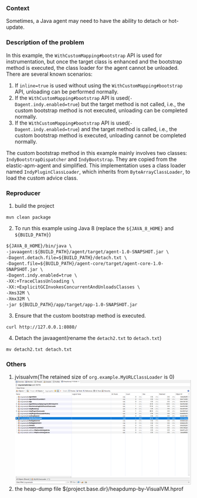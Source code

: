 ### Context
Sometimes, a Java agent may need to have the ability to detach or hot-update.

### Description of the problem
In this example, the `WithCustomMapping#bootstrap` API is used for instrumentation, but once the target class is enhanced and the bootstrap method is executed, 
the class loader for the agent cannot be unloaded. There are several known scenarios:

1. If `inline=true` is used without using the `WithCustomMapping#bootstrap` API, unloading can be performed normally.
2. If the `WithCustomMapping#bootstrap` API is used(`-Dagent.indy.enabled=true`) but the target method is not called, i.e., the custom bootstrap method is not executed, unloading can be completed normally.
3. If the `WithCustomMapping#bootstrap` API is used(`-Dagent.indy.enabled=true`) and the target method is called, i.e., the custom bootstrap method is executed, unloading cannot be completed normally.

The custom bootstrap method in this example mainly involves two classes: `IndyBootstrapDispatcher` and `IndyBootstrap`. 
They are copied from the elastic-apm-agent and simplified. This implementation uses a class loader named `IndyPluginClassLoader`, which inherits from `ByteArrayClassLoader`, to load the custom advice class.

### Reproducer
1. build the project
```shell
mvn clean package
```
2. To run this example using Java 8 (replace the `${JAVA_8_HOME}` and `${BUILD_PATH}`)
```shell
${JAVA_8_HOME}/bin/java \
-javaagent:${BUILD_PATH}/agent/target/agent-1.0-SNAPSHOT.jar \ 
-Dagent.detach.file=${BUILD_PATH}/detach.txt \
-Dagent.file=${BUILD_PATH}/agent-core/target/agent-core-1.0-SNAPSHOT.jar \ 
-Dagent.indy.enabled=true \
-XX:+TraceClassUnloading \
-XX:+ExplicitGCInvokesConcurrentAndUnloadsClasses \ 
-Xms32M \
-Xmx32M \
-jar ${BUILD_PATH}/app/target/app-1.0-SNAPSHOT.jar
```
3. Ensure that the custom bootstrap method is executed.
```shell
curl http://127.0.0.1:8080/
```
4. Detach the javaagent(rename the `detach2.txt` to `detach.txt`)
```shell
mv detach2.txt detach.txt
```

### Others
1. jvisualvm(The retained size of `org.example.MyURLClassLoader` is 0)
![jvisualvm heap dump](img.png)
2. the heap-dump file
${project.base.dir}/heapdump-by-VisualVM.hprof